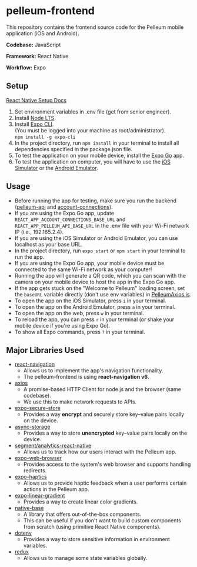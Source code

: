 # pelleum-frontend

This repository contains the frontend source code for the Pelleum mobile application (iOS and Android).

**Codebase:** JavaScript

**Framework:** React Native

**Workflow:** Expo

## Setup

[React Native Setup Docs](https://reactnative.dev/docs/environment-setup)

1. Set environment variables in .env file (get from senior engineer).
2. Install [Node LTS](https://nodejs.org/en/download/).
3. Install [Expo CLI](https://docs.expo.dev/).  
    (You must be logged into your machine as root/administrator).  
    `npm install -g expo-cli`
4. In the project directory, run `npm install` in your terminal to install all dependencies specified in the package.json file.
5. To test the application on your mobile device, install the [Expo Go](https://expo.dev/client) app.
6. To test the application on computer, you will have to use the [iOS Simulator](https://docs.expo.dev/workflow/ios-simulator/) or the [Android Emulator](https://docs.expo.dev/workflow/android-studio-emulator/).

## Usage

- Before running the app for testing, make sure you run the backend ([pelleum-api](https://github.com/pelleum/pelleum-api) and [account-connections](https://github.com/pelleum/account-connections)).
- If you are using the Expo Go app, update `REACT_APP_ACCOUNT_CONNECTIONS_BASE_URL` and `REACT_APP_PELLEUM_API_BASE_URL` in the .env file with your Wi-Fi network IP (i.e., 192.165.2.4).
- If you are using the iOS Simulator or Android Emulator, you can use localhost as your base URL.
- In the project directory, run `expo start` or `npm start` in your terminal to run the app.
- If you are using the Expo Go app, your mobile device must be connected to the same Wi-Fi network as your computer!
- Running the app will generate a QR code, which you can scan with the camera on your mobile device to host the app in the Expo Go app.
- If the app gets stuck on the "Welcome to Pelleum" loading screen, set the `baseURL` variable directly (don't use env variables) in [PelleumAxios.js](./src/api/axios/PelleumAxios.js).
- To open the app on the iOS Simulator, press `i` in your terminal.
- To open the app on the Android Emulator, press `a` in your terminal.
- To open the app on the web, press `w` in your terminal.
- To reload the app, you can press `r` in your terminal (or shake your mobile device if you're using Expo Go).
- To show all Expo commands, press `?` in your terminal.

## Major Libraries Used

- [react-navigation](https://reactnavigation.org/docs/getting-started)
    - Allows us to implement the app's navigation functionality.
    - The pelleum-frontend is using **react-navigation v6**.
- [axios](https://github.com/axios/axios)
    - A promise-based HTTP Client for node.js and the browser (same codebase).
    - We use this to make network requests to APIs.
- [expo-secure-store](https://docs.expo.dev/versions/latest/sdk/securestore/)
    - Provides a way **encrypt** and securely store key–value pairs locally on the device.
- [async-storage](https://docs.expo.dev/versions/latest/sdk/async-storage/)
    - Provides a way to store **unencrypted** key–value pairs locally on the device.
- [segment/analytics-react-native](https://github.com/segmentio/analytics-react-native#readme)
    - Allows us to track how our users interact with the Pelleum app.
- [expo-web-browser](https://docs.expo.dev/versions/latest/sdk/webbrowser/)
    - Provides access to the system's web browser and supports handling redirects.
- [expo-haptics](https://docs.expo.dev/versions/latest/sdk/haptics/)
    - Allows us to provide haptic feedback when a user performs certain actions in the Pelleum app.
- [expo-linear-gradient](https://docs.expo.dev/versions/latest/sdk/linear-gradient/)
    - Provides a way to create linear color gradients.
- [native-base](https://docs.nativebase.io/)
    - A library that offers out-of-the-box components.
    - This can be useful if you don't want to build custom components from scratch (using primitive React Native components).
- [dotenv](https://github.com/motdotla/dotenv)
    - Provides a way to store sensitive information in environment variables.
- [redux](https://github.com/reduxjs/redux)
    - Allows us to manage some state variables globally.